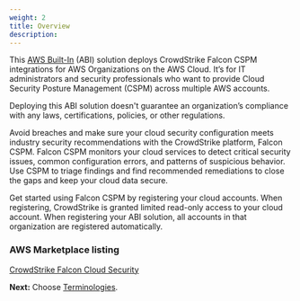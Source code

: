 ```yaml
---
weight: 2
title: Overview
description:
---
```



This [AWS Built-In](https://aws.amazon.com/builtin) (ABI) solution deploys CrowdStrike Falcon CSPM integrations for AWS Organizations on the AWS Cloud. It’s for IT administrators and security professionals who want to provide Cloud Security Posture Management (CSPM) across multiple AWS accounts.

Deploying this ABI solution doesn't guarantee an organization’s compliance with any laws, certifications, policies, or other regulations.

Avoid breaches and make sure your cloud security configuration meets industry security recommendations with the CrowdStrike platform, Falcon CSPM. Falcon CSPM monitors your cloud services to detect critical security issues, common configuration errors, and patterns of suspicious behavior. Use CSPM to triage findings and find recommended remediations to close the gaps and keep your cloud data secure.

Get started using Falcon CSPM by registering your cloud accounts. When registering, CrowdStrike is granted limited read-only access to your cloud account. When registering your ABI solution, all accounts in that organization are registered automatically.

### AWS Marketplace listing

[CrowdStrike Falcon Cloud Security](https://aws.amazon.com/marketplace/pp/prodview-l6ti2ml2i2g6y?ref_=esp&feature_=FeaturedProducts)

**Next:** Choose [Terminologies](/terminologies/index.html).
